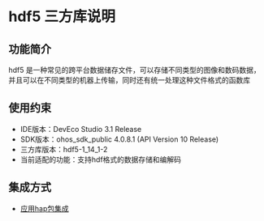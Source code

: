 # hdf5 三方库说明
## 功能简介
hdf5 是一种常见的跨平台数据储存文件，可以存储不同类型的图像和数码数据，并且可以在不同类型的机器上传输，同时还有统一处理这种文件格式的函数库
## 使用约束
- IDE版本：DevEco Studio 3.1 Release
- SDK版本：ohos_sdk_public 4.0.8.1 (API Version 10 Release)
- 三方库版本：hdf5-1_14_1-2
- 当前适配的功能：支持hdf格式的数据存储和编解码

## 集成方式
+ [应用hap包集成](docs/hap_integrate.md)
